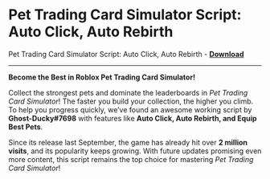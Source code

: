 <h1>Pet Trading Card Simulator Script: Auto Click, Auto Rebirth</h1>

Pet Trading Card Simulator Script: Auto Click, Auto Rebirth - **[Download](https://www.dlgram.com/public/files/api.php?shortened=opMu0n)**


<hr>


**Become the Best in Roblox Pet Trading Card Simulator!**  

Collect the strongest pets and dominate the leaderboards in *Pet Trading Card Simulator*! The faster you build your collection, the higher you climb. To help you progress quickly, we’ve found an awesome working script by **Ghost-Ducky#7698** with features like **Auto Click, Auto Rebirth, and Equip Best Pets**.  

Since its release last September, the game has already hit over **2 million visits**, and its popularity keeps growing. With future updates promising even more content, this script remains the top choice for mastering *Pet Trading Card Simulator*!